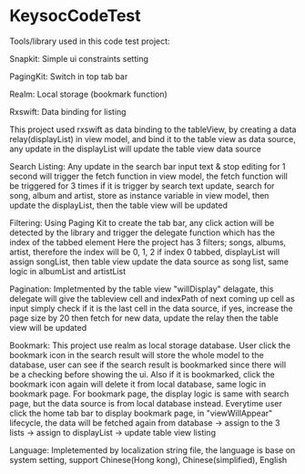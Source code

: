 # KeysocCodeTest
Tools/library used in this code test project:

Snapkit: Simple ui constraints setting

PagingKit: Switch in top tab bar

Realm: Local storage (bookmark function)

Rxswift: Data binding for listing

This project used rxswift as data binding to the tableView, by creating a data relay(displayList) in view model, and bind it to the table view as data source, any update in the displayList will update the table view data source 

Search Listing: Any update in the search bar input text & stop editing for 1 second will trigger the fetch function in view model, the fetch function will be triggered for 3 times if it is trigger by search text update, search for song, album and artist, store as instance variable in view model, then update the displayList, then the table view will be updated

Filtering: Using Paging Kit to create the tab bar, any click action will be detected by the library and trigger the delegate function which has the index of the tabbed element
Here the project has 3 filters; songs, albums, artist, therefore the index will be 0, 1, 2
if index 0 tabbed, displayList will assign songList, then table view update the data source as song list, same logic in albumList and artistList

Pagination: Impletmented by the table view "willDisplay" delagate, this delegate will give the tableview cell and indexPath of next coming up cell as input
simply check if it is the last cell in the data source, if yes, increase the page size by 20 then fetch for new data, update the relay then the table view will be updated

Bookmark: This project use realm as local storage database. 
User click the bookmark icon in the search result will store the whole model to the database, user can see if the search result is bookmarked since there will be a checking before showing the ui.
Also if it is bookmarked, click the bookmark icon again will delete it from local database, same logic in bookmark page.
For bookmark page, the display logic is same with search page, but the data source is from local database instead.
Everytime user click the home tab bar to display bookmark page, in "viewWillAppear" lifecycle, the data will be fetched again from database -> assign to the 3 lists -> assign to displayList -> update table view listing

Language: Impletemented by localization string file, the language is base on system setting, support Chinese(Hong kong), Chinese(simplified), English
